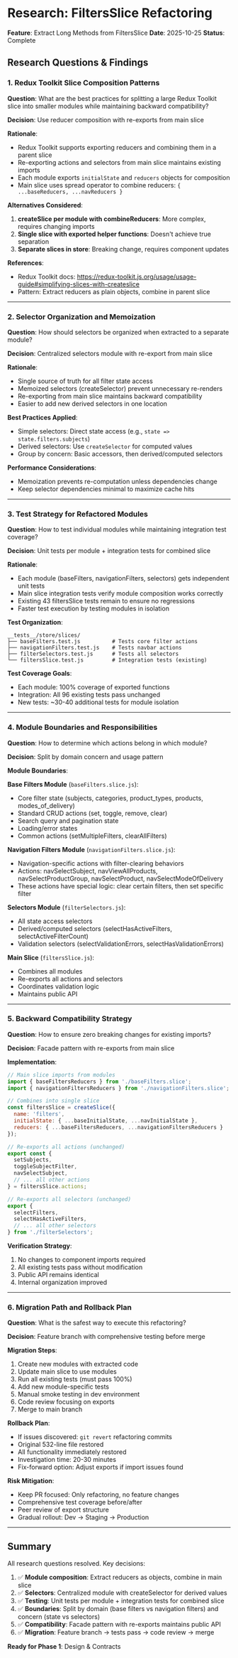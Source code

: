 # Research: FiltersSlice Refactoring

**Feature**: Extract Long Methods from FiltersSlice
**Date**: 2025-10-25
**Status**: Complete

## Research Questions & Findings

### 1. Redux Toolkit Slice Composition Patterns

**Question**: What are the best practices for splitting a large Redux Toolkit slice into smaller modules while maintaining backward compatibility?

**Decision**: Use reducer composition with re-exports from main slice

**Rationale**:
- Redux Toolkit supports exporting reducers and combining them in a parent slice
- Re-exporting actions and selectors from main slice maintains existing imports
- Each module exports `initialState` and `reducers` objects for composition
- Main slice uses spread operator to combine reducers: `{ ...baseReducers, ...navReducers }`

**Alternatives Considered**:
1. **createSlice per module with combineReducers**: More complex, requires changing imports
2. **Single slice with exported helper functions**: Doesn't achieve true separation
3. **Separate slices in store**: Breaking change, requires component updates

**References**:
- Redux Toolkit docs: https://redux-toolkit.js.org/usage/usage-guide#simplifying-slices-with-createslice
- Pattern: Extract reducers as plain objects, combine in parent slice

---

### 2. Selector Organization and Memoization

**Question**: How should selectors be organized when extracted to a separate module?

**Decision**: Centralized selectors module with re-export from main slice

**Rationale**:
- Single source of truth for all filter state access
- Memoized selectors (createSelector) prevent unnecessary re-renders
- Re-exporting from main slice maintains backward compatibility
- Easier to add new derived selectors in one location

**Best Practices Applied**:
- Simple selectors: Direct state access (e.g., `state => state.filters.subjects`)
- Derived selectors: Use `createSelector` for computed values
- Group by concern: Basic accessors, then derived/computed selectors

**Performance Considerations**:
- Memoization prevents re-computation unless dependencies change
- Keep selector dependencies minimal to maximize cache hits

---

### 3. Test Strategy for Refactored Modules

**Question**: How to test individual modules while maintaining integration test coverage?

**Decision**: Unit tests per module + integration tests for combined slice

**Rationale**:
- Each module (baseFilters, navigationFilters, selectors) gets independent unit tests
- Main slice integration tests verify module composition works correctly
- Existing 43 filtersSlice tests remain to ensure no regressions
- Faster test execution by testing modules in isolation

**Test Organization**:
```
__tests__/store/slices/
├── baseFilters.test.js          # Tests core filter actions
├── navigationFilters.test.js    # Tests navbar actions
├── filterSelectors.test.js      # Tests all selectors
└── filtersSlice.test.js         # Integration tests (existing)
```

**Test Coverage Goals**:
- Each module: 100% coverage of exported functions
- Integration: All 96 existing tests pass unchanged
- New tests: ~30-40 additional tests for module isolation

---

### 4. Module Boundaries and Responsibilities

**Question**: How to determine which actions belong in which module?

**Decision**: Split by domain concern and usage pattern

**Module Boundaries**:

**Base Filters Module** (`baseFilters.slice.js`):
- Core filter state (subjects, categories, product_types, products, modes_of_delivery)
- Standard CRUD actions (set, toggle, remove, clear)
- Search query and pagination state
- Loading/error states
- Common actions (setMultipleFilters, clearAllFilters)

**Navigation Filters Module** (`navigationFilters.slice.js`):
- Navigation-specific actions with filter-clearing behaviors
- Actions: navSelectSubject, navViewAllProducts, navSelectProductGroup, navSelectProduct, navSelectModeOfDelivery
- These actions have special logic: clear certain filters, then set specific filter

**Selectors Module** (`filterSelectors.js`):
- All state access selectors
- Derived/computed selectors (selectHasActiveFilters, selectActiveFilterCount)
- Validation selectors (selectValidationErrors, selectHasValidationErrors)

**Main Slice** (`filtersSlice.js`):
- Combines all modules
- Re-exports all actions and selectors
- Coordinates validation logic
- Maintains public API

---

### 5. Backward Compatibility Strategy

**Question**: How to ensure zero breaking changes for existing imports?

**Decision**: Facade pattern with re-exports from main slice

**Implementation**:
```javascript
// Main slice imports from modules
import { baseFiltersReducers } from './baseFilters.slice';
import { navigationFiltersReducers } from './navigationFilters.slice';

// Combines into single slice
const filtersSlice = createSlice({
  name: 'filters',
  initialState: { ...baseInitialState, ...navInitialState },
  reducers: { ...baseFiltersReducers, ...navigationFiltersReducers }
});

// Re-exports all actions (unchanged)
export const {
  setSubjects,
  toggleSubjectFilter,
  navSelectSubject,
  // ... all other actions
} = filtersSlice.actions;

// Re-exports all selectors (unchanged)
export {
  selectFilters,
  selectHasActiveFilters,
  // ... all other selectors
} from './filterSelectors';
```

**Verification Strategy**:
1. No changes to component imports required
2. All existing tests pass without modification
3. Public API remains identical
4. Internal organization improved

---

### 6. Migration Path and Rollback Plan

**Question**: What is the safest way to execute this refactoring?

**Decision**: Feature branch with comprehensive testing before merge

**Migration Steps**:
1. Create new modules with extracted code
2. Update main slice to use modules
3. Run all existing tests (must pass 100%)
4. Add new module-specific tests
5. Manual smoke testing in dev environment
6. Code review focusing on exports
7. Merge to main branch

**Rollback Plan**:
- If issues discovered: `git revert` refactoring commits
- Original 532-line file restored
- All functionality immediately restored
- Investigation time: 20-30 minutes
- Fix-forward option: Adjust exports if import issues found

**Risk Mitigation**:
- Keep PR focused: Only refactoring, no feature changes
- Comprehensive test coverage before/after
- Peer review of export structure
- Gradual rollout: Dev → Staging → Production

---

## Summary

All research questions resolved. Key decisions:

1. ✅ **Module composition**: Extract reducers as objects, combine in main slice
2. ✅ **Selectors**: Centralized module with createSelector for derived values
3. ✅ **Testing**: Unit tests per module + integration tests for combined slice
4. ✅ **Boundaries**: Split by domain (base filters vs navigation filters) and concern (state vs selectors)
5. ✅ **Compatibility**: Facade pattern with re-exports maintains public API
6. ✅ **Migration**: Feature branch → tests pass → code review → merge

**Ready for Phase 1**: Design & Contracts
